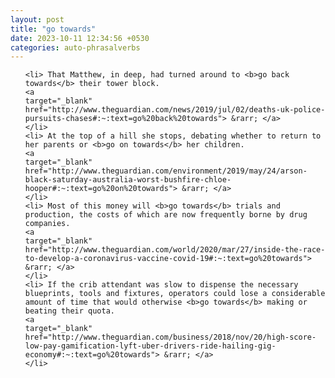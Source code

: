 ```yaml
---
layout: post
title: "go towards"
date: 2023-10-11 12:34:56 +0530
categories: auto-phrasalverbs
---
```

<ol>

    <li> That Matthew, in deep, had turned around to <b>go back towards</b> their tower block.
    <a 
    target="_blank" 
    href="http://www.theguardian.com/news/2019/jul/02/deaths-uk-police-pursuits-chases#:~:text=go%20back%20towards"> &rarr; </a>
    </li>
    <li> At the top of a hill she stops, debating whether to return to her parents or <b>go on towards</b> her children.
    <a 
    target="_blank" 
    href="http://www.theguardian.com/environment/2019/may/24/arson-black-saturday-australia-worst-bushfire-chloe-hooper#:~:text=go%20on%20towards"> &rarr; </a>
    </li>
    <li> Most of this money will <b>go towards</b> trials and production, the costs of which are now frequently borne by drug companies.
    <a 
    target="_blank" 
    href="http://www.theguardian.com/world/2020/mar/27/inside-the-race-to-develop-a-coronavirus-vaccine-covid-19#:~:text=go%20towards"> &rarr; </a>
    </li>
    <li> If the crib attendant was slow to dispense the necessary blueprints, tools and fixtures, operators could lose a considerable amount of time that would otherwise <b>go towards</b> making or beating their quota.
    <a 
    target="_blank" 
    href="http://www.theguardian.com/business/2018/nov/20/high-score-low-pay-gamification-lyft-uber-drivers-ride-hailing-gig-economy#:~:text=go%20towards"> &rarr; </a>
    </li>